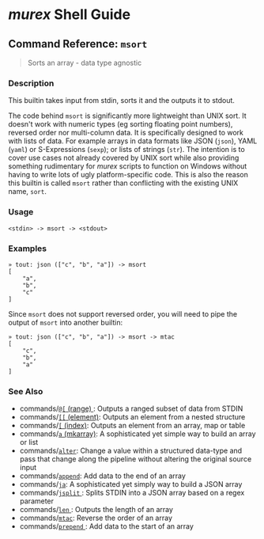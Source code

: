 # _murex_ Shell Guide

## Command Reference: `msort` 

> Sorts an array - data type agnostic

### Description

This builtin takes input from stdin, sorts it and the outputs it to stdout. 

The code behind `msort` is significantly more lightweight than UNIX sort.
It doesn't work with numeric types (eg sorting floating point numbers),
reversed order nor multi-column data. It is specifically designed to work
with lists of data. For example arrays in data formats like JSON (`json`),
YAML (`yaml`) or S-Expressions (`sexp`); or lists of strings (`str`). The
intention is to cover use cases not already covered by UNIX sort while also
providing something rudimentary for _murex_ scripts to function on Windows
without having to write lots of ugly platform-specific code. This is also
the reason this builtin is called `msort` rather than conflicting with the
existing UNIX name, `sort`.

### Usage

    <stdin> -> msort -> <stdout>

### Examples

    » tout: json (["c", "b", "a"]) -> msort   
    [
        "a",
        "b",
        "c"
    ]
    
Since `msort` does not support reversed order, you will need to pipe the
output of `msort` into another builtin:

    » tout: json (["c", "b", "a"]) -> msort -> mtac 
    [
        "c",
        "b",
        "a"
    ]

### See Also

* commands/[`@[` (range) ](../commands/range.md):
  Outputs a ranged subset of data from STDIN
* commands/[`[[` (element)](../commands/element.md):
  Outputs an element from a nested structure
* commands/[`[` (index)](../commands/index.md):
  Outputs an element from an array, map or table
* commands/[`a` (mkarray)](../commands/a.md):
  A sophisticated yet simple way to build an array or list
* commands/[`alter`](../commands/alter.md):
  Change a value within a structured data-type and pass that change along the pipeline without altering the original source input
* commands/[`append`](../commands/append.md):
  Add data to the end of an array
* commands/[`ja`](../commands/ja.md):
  A sophisticated yet simply way to build a JSON array
* commands/[`jsplit` ](../commands/jsplit.md):
  Splits STDIN into a JSON array based on a regex parameter
* commands/[`len` ](../commands/len.md):
  Outputs the length of an array
* commands/[`mtac`](../commands/mtac.md):
  Reverse the order of an array
* commands/[`prepend` ](../commands/prepend.md):
  Add data to the start of an array